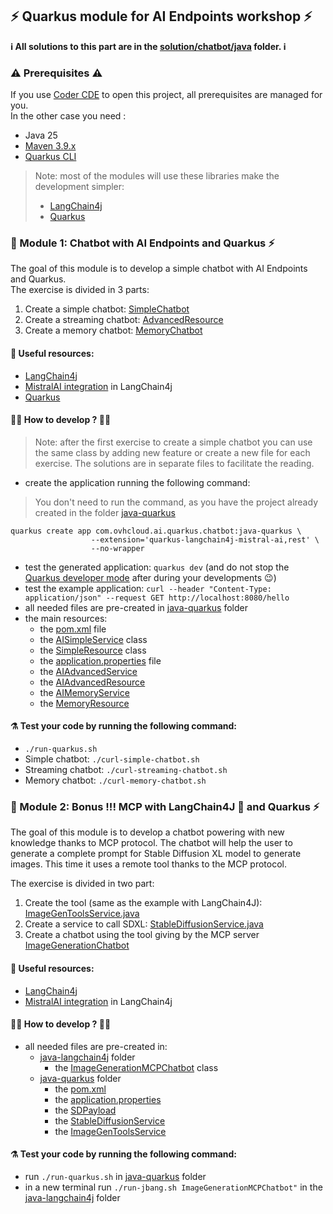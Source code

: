 ## ⚡️ Quarkus module for AI Endpoints workshop ⚡️

**ℹ️ All solutions to this part are in the [solution/chatbot/java](../../../../solutions/chatbot/java/java-quarkus) folder. ℹ️**

### ⚠️ Prerequisites ⚠️

If you use [Coder CDE](https://coder.com/) to open this project, all prerequisites are managed for you.  
In the other case you need : 
 - Java 25 
 - [Maven 3.9.x](https://maven.apache.org/download.cgi)
 - [Quarkus CLI](https://quarkus.io/guides/cli-tooling)

> Note: most of the modules will use these libraries make the development simpler: 
>  - [LangChain4j](https://docs.langchain4j.dev/intro/)
>  - [Quarkus](https://quarkus.io/)

### 🤖 Module 1: Chatbot with AI Endpoints and Quarkus ⚡️

The goal of this module is to develop a simple chatbot with AI Endpoints and Quarkus.  
The exercise is divided in 3 parts:
1. Create a simple chatbot: [SimpleChatbot](./src/main/java/com/ovhcloud/ai/quarkus/chatbot/SimpleResource.java)
1. Create a streaming chatbot: [AdvancedResource](./src/main/java/com/ovhcloud/ai/quarkus/chatbot/AdvancedResource.java)
1. Create a memory chatbot: [MemoryChatbot](./src/main/java/com/ovhcloud/ai/quarkus/chatbot/MemoryResource.java)

#### 🔗 Useful resources:
 - [LangChain4j](https://docs.langchain4j.dev/get-started)
 - [MistralAI integration](https://docs.langchain4j.dev/integrations/language-models/mistral-ai) in LangChain4j
 - [Quarkus](https://quarkus.io/)

#### 👩‍💻 How to develop ? 🧑‍💻

>Note: after the first exercise to create a simple chatbot you can use the same class by adding new feature or create a new file for each exercise.
>The solutions are in separate files to facilitate the reading.

  - create the application running the following command:
> You don't need to run the command, as you have the project already created in the folder [java-quarkus](./)
```
quarkus create app com.ovhcloud.ai.quarkus.chatbot:java-quarkus \
                  --extension='quarkus-langchain4j-mistral-ai,rest' \
                  --no-wrapper
```
  - test the generated application: `quarkus dev` (and do not stop the [Quarkus developer mode](https://quarkus.io/guides/dev-mode-differences) after during your developments 😉)
  - test the example application: `curl --header "Content-Type: application/json" --request GET http://localhost:8080/hello`
  - all needed files are pre-created in [java-quarkus](./java-quarkus/) folder
  - the main resources:
    - the [pom.xml](pom.xml) file
    - the [AISimpleService](./src/main/java/com/ovhcloud/ai/quarkus/chatbot/service/AISimpleService.java) class
    - the [SimpleResource](./src/main/java/com/ovhcloud/ai/quarkus/chatbot/SimpleResource.java) class
    - the [application.properties](src/main/resources/application.properties) file
    - the [AIAdvancedService](./src/main/java/com/ovhcloud/ai/quarkus/chatbot/service/AIAdvancedService.java)
    - the [AIAdvancedResource](./src/main/java/com/ovhcloud/ai/quarkus/chatbot/AdvancedResource.java)
    - the [AIMemoryService](./src/main/java/com/ovhcloud/ai/quarkus/chatbot/service/AIMemoryService.java)
    - the [MemoryResource](./src/main/java/com/ovhcloud/ai/quarkus/chatbot/MemoryResource.java)    

#### ⚗️ Test your code by running the following command:
  - `./run-quarkus.sh` 
  - Simple chatbot: `./curl-simple-chatbot.sh`
  - Streaming chatbot: `./curl-streaming-chatbot.sh`
  - Memory chatbot: `./curl-memory-chatbot.sh`

### 🤖 Module 2: Bonus !!! MCP with LangChain4J 🦜 and Quarkus ⚡️

The goal of this module is to develop a chatbot powering with new knowledge thanks to MCP protocol.
The chatbot will help the user to generate a complete prompt for Stable Diffusion XL model to generate images.
This time it uses a remote tool thanks to the MCP protocol.

The exercise is divided in two part:
 1. Create the tool (same as the example with LangChain4J): [ImageGenToolsService.java](./src/main/java/com/ovhcloud/ai/quarkus/chatbot/service/ImageGenToolsService.java)
 1. Create a service to call SDXL: [StableDiffusionService.java](./src/main/java/com/ovhcloud/ai/quarkus/chatbot/service/StableDiffusionService.java) 
 1. Create a chatbot using the tool giving by the MCP server [ImageGenerationChatbot](../java-langchain4j/src/main/java/com/ovhcloud/ai/langchain4j/chatbot/ImageGenerationChatbot.java)

#### 🔗 Useful resources:
 - [LangChain4j](https://docs.langchain4j.dev/get-started)
 - [MistralAI integration](https://docs.langchain4j.dev/integrations/language-models/mistral-ai) in LangChain4j

#### 👩‍💻 How to develop ? 🧑‍💻

  - all needed files are pre-created in: 
    - [java-langchain4j](../java-langchain4j) folder
      - the [ImageGenerationMCPChatbot](../java-langchain4j/ImageGenerationMCPChatbot.java) class
    - [java-quarkus](./) folder
      - the [pom.xml](pom.xml)
      - the [application.properties](src/main/resources/application.properties)
      - the [SDPayload](./src/main/java/com/ovhcloud/ai/quarkus/chatbot/repository/SDPayload.java)
      - the [StableDiffusionService](./src/main/java/com/ovhcloud/ai/quarkus/chatbot/service/StableDiffusionService.java)
      - the [ImageGenToolsService](./src/main/java/com/ovhcloud/ai/quarkus/chatbot/service/ImageGenToolsService.java)

#### ⚗️ Test your code by running the following command: 
 - run `./run-quarkus.sh` in [java-quarkus](./) folder
 - in a new terminal run `./run-jbang.sh ImageGenerationMCPChatbot"` in the [java-langchain4j](../java-langchain4j) folder

